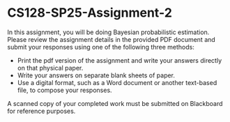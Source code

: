 # CS128-SP25-Assignment-2

In this assignment, you will be doing Bayesian probabilistic estimation. Please review the assignment details in the provided PDF document and submit your responses using one of the following three methods:

* Print the pdf version of the assignment and write your answers directly on that physical paper.
* Write your answers on separate blank sheets of paper.
* Use a digital format, such as a Word document or another text-based file, to compose your responses.

A scanned copy of your completed work must be submitted on Blackboard for reference purposes.
